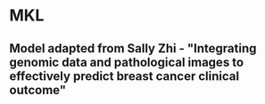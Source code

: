 # MKL
## Model adapted from Sally Zhi - "Integrating genomic data and pathological images to effectively predict breast cancer clinical outcome"
